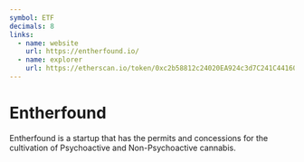 ```yaml
---
symbol: ETF
decimals: 8
links:
  - name: website
    url: https://entherfound.io/
  - name: explorer
    url: https://etherscan.io/token/0xc2b58812c24020EA924c3d7C241C441605F12E75
---
```


# Entherfound

Entherfound is a startup that has the permits and concessions for the cultivation of Psychoactive and Non-Psychoactive cannabis.
